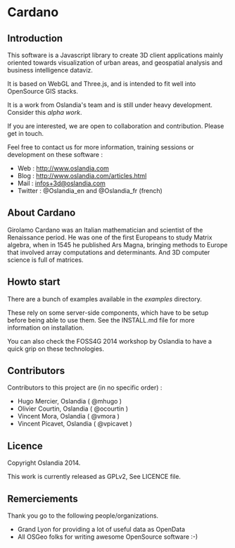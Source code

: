 Cardano
=======

Introduction
------------

This software is a Javascript library to create 3D client applications mainly oriented towards visualization of urban areas, and geospatial analysis and business intelligence dataviz.

It is based on WebGL and Three.js, and is intended to fit well into OpenSource GIS stacks.

It is a work from Oslandia's team and is still under heavy development. Consider this *alpha work*.

If you are interested, we are open to collaboration and contribution. Please get in touch.

Feel free to contact us for more information, training sessions or development on these software :
* Web :   http://www.oslandia.com
* Blog :  http://www.oslandia.com/articles.html
* Mail :  infos+3d@oslandia.com
* Twitter : @Oslandia_en and @Oslandia_fr (french)

About Cardano
-------------

Girolamo Cardano was an Italian mathematician and scientist of the Renaissance period. He was one of the first Europeans to study Matrix algebra, when in 1545 he published Ars Magna, bringing methods to Europe that involved array computations and determinants. And 3D computer science is full of matrices.

Howto start
-----------

There are a bunch of examples available in the *examples* directory.

These rely on some server-side components, which have to be setup before being able to use them. See the INSTALL.md file for more information on installation.

You can also check the FOSS4G 2014 workshop by Oslandia to have a quick grip on these technologies.

Contributors
------------

Contributors to this project are (in no specific order) :
* Hugo Mercier, Oslandia ( @mhugo )
* Olivier Courtin, Oslandia ( @ocourtin )
* Vincent Mora, Oslandia ( @vmora )
* Vincent Picavet, Oslandia ( @vpicavet )

Licence
-------

Copyright Oslandia 2014.

This work is currently released as GPLv2, See LICENCE file.

Remerciements
-------------

Thank you go to the following people/organizations.
* Grand Lyon for providing a lot of useful data as OpenData
* All OSGeo folks for writing awesome OpenSource software :-)

